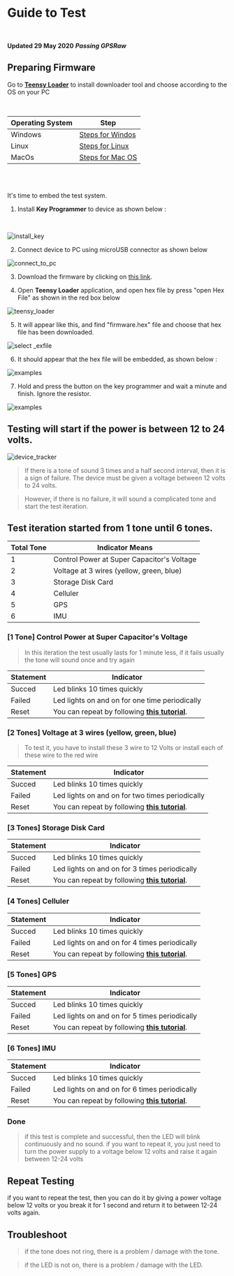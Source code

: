 # Guide to Test
<br />

**Updated 29 May 2020**
***Passing GPSRaw***
<br />

## Preparing Firmware

Go to **[Teensy Loader](https://www.pjrc.com/teensy/loader.html)** to install downloader tool and choose according to the OS on your PC

<br />

Operating System|Step                                                             |
----------------|-----------------------------------------------------------------|
Windows         |[Steps for Windos](https://www.pjrc.com/teensy/loader_win10.html)|
Linux           |[Steps for Linux](https://www.pjrc.com/teensy/loader_linux.html) |
MacOs           |[Steps for Mac OS](https://www.pjrc.com/teensy/loader_mac.html)  |

<br />
<br />

It's time to embed the test system.

1. Install **Key Programmer** to device as shown below : 

<br />

![install_key](/docs/install_key.jpg)

2. Connect device to PC using microUSB connector as shown below

![connect_to_pc](/docs/connect_to_pc.jpg)

3. Download the firmware by clicking on [this link](https://github.com/WidyaAi/TestTracker/releases/download/vPassRawGps/firmware.hex).

4. Open **Teensy Loader** application, and open hex file by press "open Hex File" as shown in the red box below 

![teensy_loader](/docs/teensyloader_.png)

5. It will appear like this, and find "firmware.hex" file and choose that hex file has been downloaded.

![select _exfile](/docs/select_hex_file_.png)

6. It should appear that the hex file will be embedded, as shown below :

![examples](/docs/teensyloader1.png)

7. Hold and press the button on the key programmer and wait a minute and finish.
Ignore the resistor.

![examples](/docs/press_button_.jpg)

## Testing will start if the power is between 12 to 24 volts.

![device_tracker](/docs/device_tracker.png)

> If there is a tone of sound 3 times and a half second interval, then it is a sign of failure. The device must be given a voltage between 12 volts to 24 volts.

> However, if there is no failure, it will sound a complicated tone and start the test iteration.

## Test iteration started from 1 tone until 6 tones.

Total Tone| Indicator Means
----------| -------------
1         | Control Power at Super Capacitor's Voltage
2         | Voltage at 3 wires (yellow, green, blue)
3         | Storage Disk Card
4         | Celluler
5         | GPS
6         | IMU

### [1 Tone] Control Power at Super Capacitor's Voltage

> In this iteration the test usually lasts for 1 minute less, if it fails usually the tone will sound once and try again

Statement | Indicator
----------| ----------
Succed    | Led blinks 10 times quickly
Failed    | Led lights on and on for one time periodically
Reset     | You can repeat by following **[this tutorial](/README.md#repeat-testing)**.

### [2 Tones] Voltage at 3 wires (yellow, green, blue)

> To test it, you have to install these 3 wire to 12 Volts or install each of these wire to the red wire

Statement | Indicator
----------| ----------
Succed    | Led blinks 10 times quickly
Failed    | Led lights on and on for two times periodically
Reset     | You can repeat by following **[this tutorial](/README.md#repeat-testing)**.

### [3 Tones] Storage Disk Card

Statement | Indicator
----------| ----------
Succed    | Led blinks 10 times quickly
Failed    | Led lights on and on for 3 times periodically
Reset     | You can repeat by following **[this tutorial](/README.md#repeat-testing)**.

### [4 Tones] Celluler

Statement | Indicator
----------| ----------
Succed    | Led blinks 10 times quickly
Failed    | Led lights on and on for 4 times periodically
Reset     | You can repeat by following **[this tutorial](/README.md#repeat-testing)**.

### [5 Tones] GPS

Statement | Indicator
----------| ----------
Succed    | Led blinks 10 times quickly
Failed    | Led lights on and on for 5 times periodically
Reset     | You can repeat by following **[this tutorial](/README.md#repeat-testing)**.

### [6 Tones] IMU

Statement | Indicator
----------| ----------
Succed    | Led blinks 10 times quickly
Failed    | Led lights on and on for 6 times periodically
Reset     | You can repeat by following **[this tutorial](/README.md#repeat-testing)**.

### Done
> if this test is complete and successful, then the LED will blink continuously and no sound.
> if you want to repeat it, you just need to turn the power supply to a voltage below 12 volts and raise it again between 12-24 volts

## Repeat Testing
if you want to repeat the test, then you can do it by giving a power voltage below 12 volts or you break it for 1 second and return it to between 12-24 volts again.

## Troubleshoot
> if the tone does not ring, there is a problem / damage with the tone.

> if the LED is not on, there is a problem / damage with the LED.